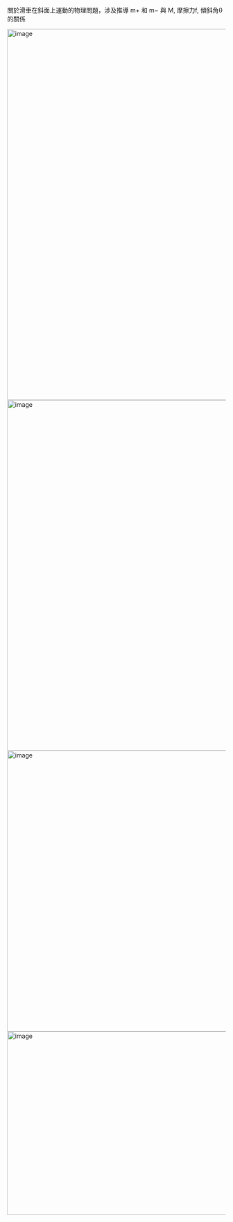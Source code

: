 關於滑車在斜面上運動的物理問題，涉及推導
m+​ 和 m−​ 與 M, 摩擦力f, 傾斜角θ 的關係


<img width="1894" height="855" alt="image" src="https://github.com/user-attachments/assets/1d06c300-08fb-4010-bc66-88d1098e3f07" />

<img width="1884" height="808" alt="image" src="https://github.com/user-attachments/assets/899221ef-db1f-4217-a3c1-3076ad597d98" />

<img width="1882" height="647" alt="image" src="https://github.com/user-attachments/assets/0e2b45ce-9738-44f6-98a6-9c5bafc5c73d" />

<img width="1887" height="423" alt="image" src="https://github.com/user-attachments/assets/9fcdb30a-cc7d-4705-bc4b-84dca26a65fc" />
